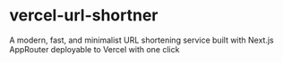 # vercel-url-shortner

A modern, fast, and minimalist URL shortening service built with Next.js AppRouter deployable to Vercel with one click
